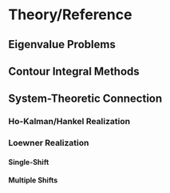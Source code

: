 # Theory/Reference

## Eigenvalue Problems

## Contour Integral Methods

## System-Theoretic Connection

### Ho-Kalman/Hankel Realization

### Loewner Realization

#### Single-Shift

#### Multiple Shifts
